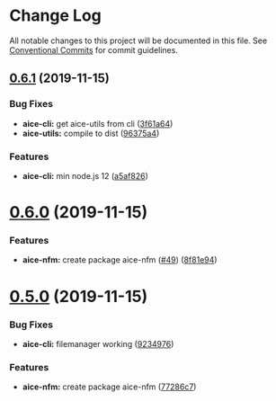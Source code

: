 # Change Log

All notable changes to this project will be documented in this file.
See [Conventional Commits](https://conventionalcommits.org) for commit guidelines.

## [0.6.1](https://github.com/Opla/aice.js/compare/v0.6.0...v0.6.1) (2019-11-15)


### Bug Fixes

* **aice-cli:** get aice-utils from cli ([3f61a64](https://github.com/Opla/aice.js/commit/3f61a64905e9c6d746d97b510cf3b96f831cc1a3))
* **aice-utils:** compile to dist ([96375a4](https://github.com/Opla/aice.js/commit/96375a49a7d23908d6e2bc00f1e191f8aff79f74))


### Features

* **aice-cli:** min node.js 12 ([a5af826](https://github.com/Opla/aice.js/commit/a5af826b089c416494367eb897f501cbfbb89adc))





# [0.6.0](https://github.com/Opla/aice.js/compare/v0.4.0...v0.6.0) (2019-11-15)


### Features

* **aice-nfm:** create package aice-nfm ([#49](https://github.com/Opla/aice.js/issues/49)) ([8f81e94](https://github.com/Opla/aice.js/commit/8f81e947bafff17ed3b6478f8e1d571979114494))





# [0.5.0](https://github.com/Opla/aice.js/compare/v0.4.0...v0.5.0) (2019-11-15)


### Bug Fixes

* **aice-cli:** filemanager working ([9234976](https://github.com/Opla/aice.js/commit/9234976740f634c5a5acad7868b09ddcb97fdcfc))


### Features

* **aice-nfm:** create package aice-nfm ([77286c7](https://github.com/Opla/aice.js/commit/77286c72a1079166e7d03c061fcd25a29103f2cd))
